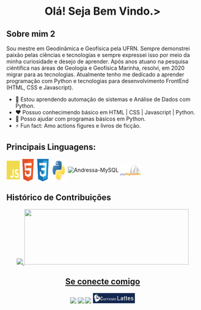 
<h1 align="center"> Olá! Seja Bem Vindo.></h1>


## Sobre mim 2
Sou mestre em Geodinâmica e  Geofísica pela UFRN. Sempre demonstrei paixão pelas ciências e tecnologias e sempre expressei isso por meio da minha curiosidade e desejo de aprender. Após anos atuano na pesquisa ciéntifica nas áreas de Geologia e Geofísica Marinha, resolvi, em 2020 migrar para as tecnologias. Atualmente tenho me dedicado a aprender programação com Python e tecnologias para desenvolvimento FrontEnd (HTML, CSS e Javascript).

- :book: Estou aprendendo automação de sistemas e Análise de Dados com Python.
- :hearts: Possuo conhecimendo básico em HTML | CSS | Javascript | Python.
- 👯 Posso ajudar com programas básicos em Python.
- ⚡ Fun fact: Amo actions figures e livros de ficção.


## Principais Linguagens:
<div style="display: inline_block">
  <img align="center" alt="Andressa-Js" height="50" width="35" src="https://raw.githubusercontent.com/devicons/devicon/master/icons/javascript/javascript-plain.svg">
  <img align="center" alt="Andressa-HTML" height="60" width="35" src="https://raw.githubusercontent.com/devicons/devicon/master/icons/html5/html5-original.svg">
  <img align="center" alt="Andressa-CSS" height="60" width="35" src="https://raw.githubusercontent.com/devicons/devicon/master/icons/css3/css3-original.svg">
  <img align="center" alt="Andressa-Python" height="60" width="40" src="https://raw.githubusercontent.com/devicons/devicon/master/icons/python/python-original.svg">
  <img align="center" alt="Andressa-MySQL" height="80" width="50" src="https://cdn.jsdelivr.net/gh/devicons/devicon/icons/mysql/mysql-original-wordmark.svg">
  <img align="center" alt="Andressa-phpMyAdmin" height="30" width="55" src="phpmyadmin_red.png">
</div>

<h2 align="left">Histórico de Contribuições</h2> 
<div align="center">
  <a href="https://github.com/AndressaLF">
  <img height="145em" src="https://github-readme-stats.vercel.app/api?username=AndressaLF&hide_border=true&show_icons=true&theme=chartreuse-dark&include_all_commits=true&count_private=true"/>
  <img height="145em" width="430" src="https://github-readme-stats.vercel.app/api/top-langs/?username=AndressaLF&hide_border=true&include_all_commits=true&count_private=true&layout=compact&langs_count=8&theme=chartreuse-dark"/><br>
</div>

<h2 align="center">Se conecte comigo</h2>
<div align="center"> 
  <a href = "https://twitter.com/andr3ssalf"><img src="https://img.shields.io/badge/Twitter-1DA1F2?style=for-the-badge&logo=twitter&logoColor=white" target="_blank"></a>
  <a href = "andressalimaferreira@gmail.com"><img src="https://img.shields.io/badge/Gmail-D14836?style=for-the-badge&logo=gmail&logoColor=white" target="_blank"></a>
  <a href="https://www.linkedin.com/in/andressalf/" target="_blank"><img src="https://img.shields.io/badge/-LinkedIn-%230077B5?style=for-the-badge&logo=linkedin&logoColor=white" target="_blank"></a>
  <a href="http://lattes.cnpq.br/6867139471633758"><img src="logo_novo2.jpg" width="111" height="28"></a>
 </div>
